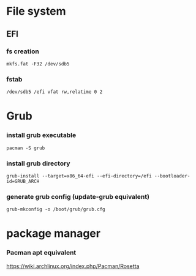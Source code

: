 # File system
## EFI
### fs creation
```
mkfs.fat -F32 /dev/sdb5
```

### fstab
```
/dev/sdb5 /efi vfat rw,relatime 0 2
```


# Grub

### install grub executable
```
pacman -S grub
```

### install grub directory
```
grub-install --target=x86_64-efi --efi-directory=/efi --bootloader-id=GRUB_ARCH
```

### generate grub config (update-grub equivalent)
```
grub-mkconfig -o /boot/grub/grub.cfg
```

# package manager
### Pacman apt equivalent
https://wiki.archlinux.org/index.php/Pacman/Rosetta
